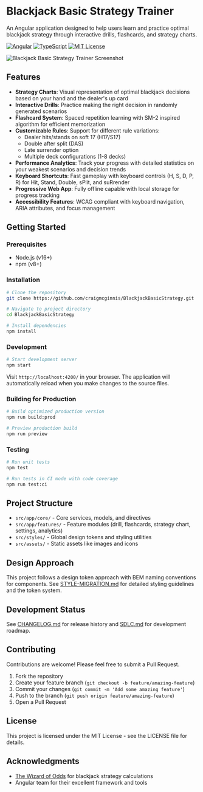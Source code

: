 # Blackjack Basic Strategy Trainer

An Angular application designed to help users learn and practice optimal blackjack strategy through interactive drills, flashcards, and strategy charts.

[![Angular](https://img.shields.io/badge/Built%20with-Angular%2020-DD0031)](https://angular.dev/)
[![TypeScript](https://img.shields.io/badge/Language-TypeScript-3178C6)](https://www.typescriptlang.org/)
[![MIT License](https://img.shields.io/badge/License-MIT-green.svg)](LICENSE)

![Blackjack Basic Strategy Trainer Screenshot](src/assets/screenshots/app-preview.png)

## Features

- **Strategy Charts**: Visual representation of optimal blackjack decisions based on your hand and the dealer's up card
- **Interactive Drills**: Practice making the right decision in randomly generated scenarios
- **Flashcard System**: Spaced repetition learning with SM-2 inspired algorithm for efficient memorization
- **Customizable Rules**: Support for different rule variations:
  - Dealer hits/stands on soft 17 (H17/S17)
  - Double after split (DAS)
  - Late surrender option
  - Multiple deck configurations (1-8 decks)
- **Performance Analytics**: Track your progress with detailed statistics on your weakest scenarios and decision trends
- **Keyboard Shortcuts**: Fast gameplay with keyboard controls (H, S, D, P, R) for Hit, Stand, Double, sPlit, and suRrender
- **Progressive Web App**: Fully offline capable with local storage for progress tracking
- **Accessibility Features**: WCAG compliant with keyboard navigation, ARIA attributes, and focus management

## Getting Started

### Prerequisites

- Node.js (v16+)
- npm (v8+)

### Installation

```bash
# Clone the repository
git clone https://github.com/craigmcginnis/BlackjackBasicStrategy.git

# Navigate to project directory
cd BlackjackBasicStrategy

# Install dependencies
npm install
```

### Development

```bash
# Start development server
npm start
```

Visit `http://localhost:4200/` in your browser. The application will automatically reload when you make changes to the source files.

### Building for Production

```bash
# Build optimized production version
npm run build:prod

# Preview production build
npm run preview
```

### Testing

```bash
# Run unit tests
npm test

# Run tests in CI mode with code coverage
npm run test:ci
```

## Project Structure

- `src/app/core/` - Core services, models, and directives
- `src/app/features/` - Feature modules (drill, flashcards, strategy chart, settings, analytics)
- `src/styles/` - Global design tokens and styling utilities
- `src/assets/` - Static assets like images and icons

## Design Approach

This project follows a design token approach with BEM naming conventions for components. See [STYLE-MIGRATION.md](STYLE-MIGRATION.md) for detailed styling guidelines and the token system.

## Development Status

See [CHANGELOG.md](CHANGELOG.md) for release history and [SDLC.md](SDLC.md) for development roadmap.

## Contributing

Contributions are welcome! Please feel free to submit a Pull Request.

1. Fork the repository
2. Create your feature branch (`git checkout -b feature/amazing-feature`)
3. Commit your changes (`git commit -m 'Add some amazing feature'`)
4. Push to the branch (`git push origin feature/amazing-feature`)
5. Open a Pull Request

## License

This project is licensed under the MIT License - see the LICENSE file for details.

## Acknowledgments

- [The Wizard of Odds](https://wizardofodds.com/games/blackjack/strategy/calculator/) for blackjack strategy calculations
- Angular team for their excellent framework and tools
